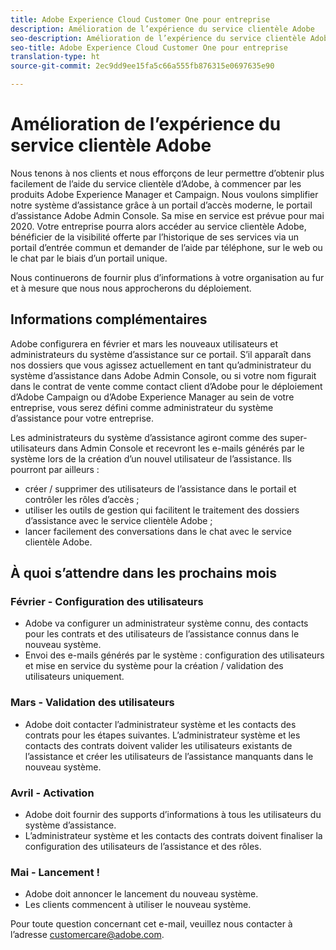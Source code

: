 ```yaml
---
title: Adobe Experience Cloud Customer One pour entreprise
description: Amélioration de l’expérience du service clientèle Adobe
seo-description: Amélioration de l’expérience du service clientèle Adobe
seo-title: Adobe Experience Cloud Customer One pour entreprise
translation-type: ht
source-git-commit: 2ec9dd9ee15fa5c66a555fb876315e0697635e90

---
```



# Amélioration de l’expérience du service clientèle Adobe

Nous tenons à nos clients et nous efforçons de leur permettre d’obtenir plus facilement de l’aide du service clientèle d’Adobe, à commencer par les produits Adobe Experience Manager et Campaign. Nous voulons simplifier notre système d’assistance grâce à un portail d’accès moderne, le portail d’assistance Adobe Admin Console. Sa mise en service est prévue pour mai 2020. Votre entreprise pourra alors accéder au service clientèle Adobe, bénéficier de la visibilité offerte par l’historique de ses services via un portail d’entrée commun et demander de l’aide par téléphone, sur le web ou le chat par le biais d’un portail unique.

Nous continuerons de fournir plus d’informations à votre organisation au fur et à mesure que nous nous approcherons du déploiement.

## Informations complémentaires

Adobe configurera en février et mars les nouveaux utilisateurs et administrateurs du système d’assistance sur ce portail. S’il apparaît dans nos dossiers que vous agissez actuellement en tant qu’administrateur du système d’assistance dans Adobe Admin Console, ou si votre nom figurait dans le contrat de vente comme contact client d’Adobe pour le déploiement d’Adobe Campaign ou d’Adobe Experience Manager au sein de votre entreprise, vous serez défini comme administrateur du système d’assistance pour votre entreprise.

Les administrateurs du système d’assistance agiront comme des super-utilisateurs dans Admin Console et recevront les e-mails générés par le système lors de la création d’un nouvel utilisateur de l’assistance. Ils pourront par ailleurs :

* créer / supprimer des utilisateurs de l’assistance dans le portail et contrôler les rôles d’accès ;
* utiliser les outils de gestion qui facilitent le traitement des dossiers d’assistance avec le service clientèle Adobe ;
* lancer facilement des conversations dans le chat avec le service clientèle Adobe.

## À quoi s’attendre dans les prochains mois

### Février - Configuration des utilisateurs

* Adobe va configurer un administrateur système connu, des contacts pour les contrats et des utilisateurs de l’assistance connus dans le nouveau système.
* Envoi des e-mails générés par le système : configuration des utilisateurs et mise en service du système pour la création / validation des utilisateurs uniquement.

### Mars - Validation des utilisateurs

* Adobe doit contacter l’administrateur système et les contacts des contrats pour les étapes suivantes.
L’administrateur système et les contacts des contrats doivent valider les utilisateurs existants de l’assistance et créer les utilisateurs de l’assistance manquants dans le nouveau système.

### Avril - Activation

* Adobe doit fournir des supports d’informations à tous les utilisateurs du système d’assistance.
* L’administrateur système et les contacts des contrats doivent finaliser la configuration des utilisateurs de l’assistance et des rôles.

### Mai - Lancement !

* Adobe doit annoncer le lancement du nouveau système.
* Les clients commencent à utiliser le nouveau système.

Pour toute question concernant cet e-mail, veuillez nous contacter à l’adresse [customercare@adobe.com](mailto:customercare@adobe.com).
